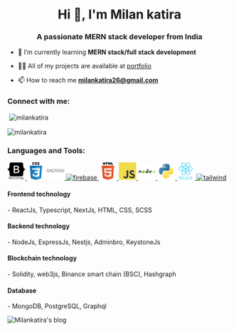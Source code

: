 <h1 align="center">Hi 👋, I'm Milan katira</h1>
<h3 align="center">A passionate MERN stack developer from India</h3>

- 🌱 I’m currently learning **MERN stack/full stack development**

- 👨‍💻 All of my projects are available at [portfolio](https://milankatira.vercel.app/)

- 📫 How to reach me **milankatira26@gmail.com**

<h3 align="left">Connect with me:</h3>
<p align="left">
<a href="https://www.linkedin.com/in/milan-katira/" target="blank">
  
<!--   <img align="center" src="https://raw.githubusercontent.com/rahuldkjain/github-profile-readme-generator/master/src/images/icons/Social/linked-in-alt.svg" alt="milan katira" height="30" width="40" /> -->
  
 </a>
</p>

<p>&nbsp;<img align="center" src="https://github-readme-stats.vercel.app/api?username=milankatira&show_icons=true&locale=en" alt="milankatira" /></p>

<p><img align="center" src="https://github-readme-streak-stats.herokuapp.com/?user=milankatira&" alt="milankatira" /></p>



<h3 align="left">Languages and Tools:</h3>
<p align="left"> <a href="https://getbootstrap.com" target="_blank"> <img src="https://raw.githubusercontent.com/devicons/devicon/master/icons/bootstrap/bootstrap-plain-wordmark.svg" alt="bootstrap" width="40" height="40"/> </a> <a href="https://www.w3schools.com/css/" target="_blank"> <img src="https://raw.githubusercontent.com/devicons/devicon/master/icons/css3/css3-original-wordmark.svg" alt="css3" width="40" height="40"/></a> <a href="https://expressjs.com/" target="_blank"> <img src="https://raw.githubusercontent.com/devicons/devicon/master/icons/express/express-original-wordmark.svg" alt="express" width="40" height="40"/> </a> <a href="https://firebase.google.com/" target="_blank"> <img src="https://www.vectorlogo.zone/logos/firebase/firebase-icon.svg" alt="firebase" width="40" height="40"/> </a> <a href="https://www.w3.org/html/" target="_blank"> <img src="https://raw.githubusercontent.com/devicons/devicon/master/icons/html5/html5-original-wordmark.svg" alt="html5" width="40" height="40"/> </a> <a href="https://developer.mozilla.org/en-US/docs/Web/JavaScript" target="_blank"> <img src="https://raw.githubusercontent.com/devicons/devicon/master/icons/javascript/javascript-original.svg" alt="javascript" width="40" height="40"/> </a> <a href="https://nodejs.org" target="_blank"> <img src="https://raw.githubusercontent.com/devicons/devicon/master/icons/nodejs/nodejs-original-wordmark.svg" alt="nodejs" width="40" height="40"/> </a> <a href="https://www.python.org" target="_blank"> <img src="https://raw.githubusercontent.com/devicons/devicon/master/icons/python/python-original.svg" alt="python" width="40" height="40"/> </a> <a href="https://reactjs.org/" target="_blank"> <img src="https://raw.githubusercontent.com/devicons/devicon/master/icons/react/react-original-wordmark.svg" alt="react" width="40" height="40"/> </a> <a href="https://tailwindcss.com/" target="_blank"> <img src="https://www.vectorlogo.zone/logos/tailwindcss/tailwindcss-icon.svg" alt="tailwind" width="40" height="40"/> </a> </p>

<h4 align="left">Frontend technology</h4>
- ReactJs, Typescript, NextJs, HTML, CSS, SCSS 

<h4 align="left">Backend technology </h4>
- NodeJs, ExpressJs, Nestjs, Adminbro, KeystoneJs

<h4 align="left">Blockchain technology</h4>
- Solidity, web3js, Binance smart chain (BSC), Hashgraph

<h4 align="left">Database</h4>
- MongoDB, PostgreSQL, Graphql

              
![Milankatira's blog](https://github-read-medium-git-main.pahlevikun.vercel.app/latest?username=milankatira26&limit=6&theme=dark)
